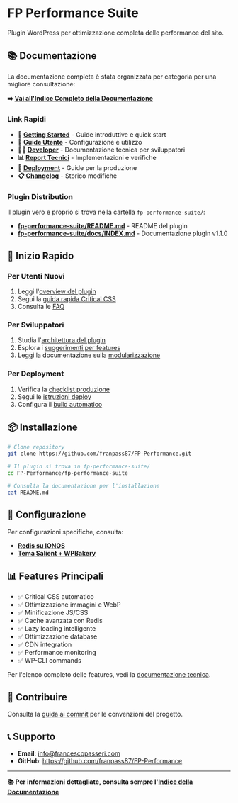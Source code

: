 # FP Performance Suite

Plugin WordPress per ottimizzazione completa delle performance del sito.

## 📚 Documentazione

La documentazione completa è stata organizzata per categoria per una migliore consultazione:

**➡️ [Vai all'Indice Completo della Documentazione](docs/INDEX.md)**

### Link Rapidi

- **🚀 [Getting Started](docs/00-getting-started/)** - Guide introduttive e quick start
- **👤 [Guide Utente](docs/01-user-guides/)** - Configurazione e utilizzo
- **👨‍💻 [Developer](docs/02-developer/)** - Documentazione tecnica per sviluppatori
- **📊 [Report Tecnici](docs/03-technical/)** - Implementazioni e verifiche
- **🚀 [Deployment](docs/04-deployment/)** - Guide per la produzione
- **📋 [Changelog](docs/05-changelog/)** - Storico modifiche

### Plugin Distribution

Il plugin vero e proprio si trova nella cartella `fp-performance-suite/`:
- **[fp-performance-suite/README.md](fp-performance-suite/README.md)** - README del plugin
- **[fp-performance-suite/docs/INDEX.md](fp-performance-suite/docs/INDEX.md)** - Documentazione plugin v1.1.0

## 🎯 Inizio Rapido

### Per Utenti Nuovi
1. Leggi l'[overview del plugin](docs/00-getting-started/overview.md)
2. Segui la [guida rapida Critical CSS](docs/00-getting-started/QUICK_START_CRITICAL_CSS.md)
3. Consulta le [FAQ](docs/01-user-guides/faq.md)

### Per Sviluppatori
1. Studia l'[architettura del plugin](docs/02-developer/architecture.md)
2. Esplora i [suggerimenti per features](docs/02-developer/feature-suggestions.md)
3. Leggi la documentazione sulla [modularizzazione](docs/02-developer/MODULARIZATION_COMPLETED.md)

### Per Deployment
1. Verifica la [checklist produzione](docs/04-deployment/READY_FOR_PRODUCTION.txt)
2. Segui le [istruzioni deploy](docs/04-deployment/ISTRUZIONI_DEPLOY_URGENTE.md)
3. Configura il [build automatico](docs/04-deployment/SOLUZIONE_BUILD_AUTOMATICO.md)

## 📦 Installazione

```bash
# Clone repository
git clone https://github.com/franpass87/FP-Performance.git

# Il plugin si trova in fp-performance-suite/
cd FP-Performance/fp-performance-suite

# Consulta la documentazione per l'installazione
cat README.md
```

## 🔧 Configurazione

Per configurazioni specifiche, consulta:
- **[Redis su IONOS](docs/01-user-guides/IONOS_REDIS_SETUP_GUIDE.md)**
- **[Tema Salient + WPBakery](docs/01-user-guides/CONFIGURAZIONE_SALIENT_WPBAKERY.md)**

## 📊 Features Principali

- ✅ Critical CSS automatico
- ✅ Ottimizzazione immagini e WebP
- ✅ Minificazione JS/CSS
- ✅ Cache avanzata con Redis
- ✅ Lazy loading intelligente
- ✅ Ottimizzazione database
- ✅ CDN integration
- ✅ Performance monitoring
- ✅ WP-CLI commands

Per l'elenco completo delle features, vedi la [documentazione tecnica](docs/03-technical/).

## 🤝 Contribuire

Consulta la [guida ai commit](docs/00-getting-started/COMMIT_GUIDE.md) per le convenzioni del progetto.

## 📞 Supporto

- **Email**: info@francescopasseri.com
- **GitHub**: https://github.com/franpass87/FP-Performance

---

**📚 Per informazioni dettagliate, consulta sempre l'[Indice della Documentazione](docs/INDEX.md)**
